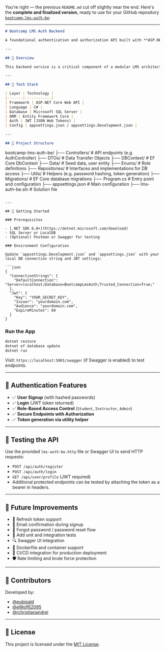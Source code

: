 You're right — the previous `README.md` cut off slightly near the end. Here's the **complete and finalized version**, ready to use for your GitHub repository [`bootcamp-lms-auth-be`](https://github.com/eubieald/bootcamp-lms-auth-be):

---

```md
# Bootcamp LMS Auth Backend

A foundational authentication and authorization API built with **ASP.NET Core**, **C#**, and **Microsoft SQL Server**. This service handles user registration, login, role-based access control, and token issuance for a Bootcamp Learning Management System.

---

## 📌 Overview

This backend service is a critical component of a modular LMS architecture. It focuses solely on **user identity**, **authentication**, and **authorization logic** — enabling secure access to different parts of the LMS based on user roles (e.g., Student, Instructor, Admin).

---

## 🔧 Tech Stack

| Layer | Technology |
|-------|------------|
| Framework | ASP.NET Core Web API |
| Language | C# |
| Database | Microsoft SQL Server |
| ORM | Entity Framework Core |
| Auth | JWT (JSON Web Tokens) |
| Config | appsettings.json / appsettings.Development.json |

---

## 📁 Project Structure

```

bootcamp-lms-auth-be/
├── Controllers/         # API endpoints (e.g. AuthController)
├── DTOs/                # Data Transfer Objects
├── DBContext/           # EF Core DbContext
├── Data/                # Seed data, user entity
├── Enums/               # Role definitions
├── Repositories/        # Interfaces and implementations for DB access
├── Utils/               # Helpers (e.g. password hashing, token generation)
├── Migrations/          # EF Core database migrations
├── Program.cs           # Entry point and configuration
├── appsettings.json     # Main configuration
├── lms-auth-be.sln      # Solution file

````

---

## 🚀 Getting Started

### Prerequisites

- [.NET SDK 6.0+](https://dotnet.microsoft.com/download)
- SQL Server or LocalDB
- (Optional) Postman or Swagger for testing

### Environment Configuration

Update `appsettings.Development.json` and `appsettings.json` with your local DB connection string and JWT settings:

```json
{
  "ConnectionStrings": {
    "DefaultConnection": "Server=localhost;Database=BootcampLmsAuth;Trusted_Connection=True;"
  },
  "Jwt": {
    "Key": "YOUR_SECRET_KEY",
    "Issuer": "yourdomain.com",
    "Audience": "yourdomain.com",
    "ExpireMinutes": 60
  }
}
````

### Run the App

```bash
dotnet restore
dotnet ef database update
dotnet run
```

Visit: `https://localhost:5001/swagger` (if Swagger is enabled) to test endpoints.

---

## 🔐 Authentication Features

* ✅ **User Signup** (with hashed passwords)
* ✅ **Login** (JWT token returned)
* ✅ **Role-Based Access Control** (`Student`, `Instructor`, `Admin`)
* ✅ **Secure Endpoints with Authorization**
* ✅ **Token generation via utility helper**

---

## 🧪 Testing the API

Use the provided `lms-auth-be.http` file or Swagger UI to send HTTP requests:

* `POST /api/auth/register`
* `POST /api/auth/login`
* `GET /api/user/profile` (JWT required)
* Additional protected endpoints can be tested by attaching the token as a bearer in headers.

---

## 🧭 Future Improvements

* 🔄 Refresh token support
* 📧 Email confirmation during signup
* 🔐 Forgot password / password reset flow
* 🧪 Add unit and integration tests
* 🔍 Swagger UI integration
* 🐳 Dockerfile and container support
* 🚀 CI/CD integration for production deployment
* 🛡 Rate limiting and brute force protection

---

## 🤝 Contributors

Developed by:

* [@eubieald](https://github.com/eubieald)
* [@eWolf62095](https://github.com/eWolf62095)
* [@rchristianandrei](https://github.com/rchristianandrei)

---

## 📄 License

This project is licensed under the [MIT License](LICENSE).
```
